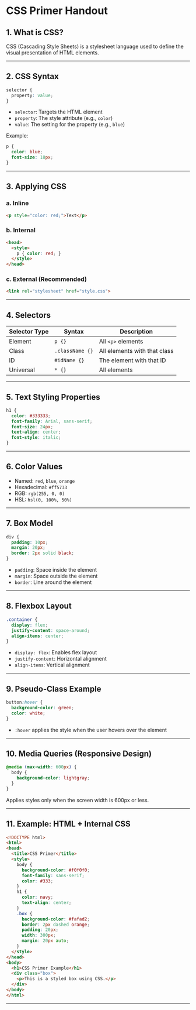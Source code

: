 
# **CSS Primer Handout**

## **1. What is CSS?**

CSS (Cascading Style Sheets) is a stylesheet language used to define the visual presentation of HTML elements.

---

## **2. CSS Syntax**

```css
selector {
  property: value;
}
```

* `selector`: Targets the HTML element
* `property`: The style attribute (e.g., `color`)
* `value`: The setting for the property (e.g., `blue`)

Example:

```css
p {
  color: blue;
  font-size: 18px;
}
```

---

## **3. Applying CSS**

### a. Inline

```html
<p style="color: red;">Text</p>
```

### b. Internal

```html
<head>
  <style>
    p { color: red; }
  </style>
</head>
```

### c. External (Recommended)

```html
<link rel="stylesheet" href="style.css">
```

---

## **4. Selectors**

| Selector Type | Syntax          | Description                  |
| ------------- | --------------- | ---------------------------- |
| Element       | `p {}`          | All `<p>` elements           |
| Class         | `.className {}` | All elements with that class |
| ID            | `#idName {}`    | The element with that ID     |
| Universal     | `* {}`          | All elements                 |

---

## **5. Text Styling Properties**

```css
h1 {
  color: #333333;
  font-family: Arial, sans-serif;
  font-size: 24px;
  text-align: center;
  font-style: italic;
}
```

---

## **6. Color Values**

* Named: `red`, `blue`, `orange`
* Hexadecimal: `#ff5733`
* RGB: `rgb(255, 0, 0)`
* HSL: `hsl(0, 100%, 50%)`

---

## **7. Box Model**

```css
div {
  padding: 10px;
  margin: 20px;
  border: 2px solid black;
}
```

* `padding`: Space inside the element
* `margin`: Space outside the element
* `border`: Line around the element

---

## **8. Flexbox Layout**

```css
.container {
  display: flex;
  justify-content: space-around;
  align-items: center;
}
```

* `display: flex`: Enables flex layout
* `justify-content`: Horizontal alignment
* `align-items`: Vertical alignment

---

## **9. Pseudo-Class Example**

```css
button:hover {
  background-color: green;
  color: white;
}
```

* `:hover` applies the style when the user hovers over the element

---

## **10. Media Queries (Responsive Design)**

```css
@media (max-width: 600px) {
  body {
    background-color: lightgray;
  }
}
```

Applies styles only when the screen width is 600px or less.

---

## **11. Example: HTML + Internal CSS**

```html
<!DOCTYPE html>
<html>
<head>
  <title>CSS Primer</title>
  <style>
    body {
      background-color: #f0f0f0;
      font-family: sans-serif;
      color: #333;
    }
    h1 {
      color: navy;
      text-align: center;
    }
    .box {
      background-color: #fafad2;
      border: 2px dashed orange;
      padding: 20px;
      width: 300px;
      margin: 20px auto;
    }
  </style>
</head>
<body>
  <h1>CSS Primer Example</h1>
  <div class="box">
    <p>This is a styled box using CSS.</p>
  </div>
</body>
</html>
```

---



